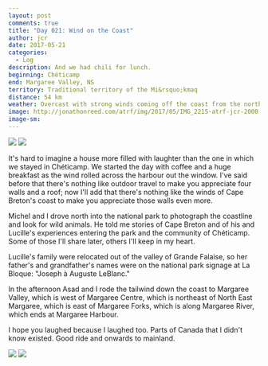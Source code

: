 ```yaml
---
layout: post
comments: true
title: "Day 021: Wind on the Coast"
author: jcr
date: 2017-05-21
categories:
  - Log
description: And we had chili for lunch.
beginning: Chéticamp
end: Margaree Valley, NS
territory: Traditional territory of the Mi&rsquo;kmaq 
distance: 54 km
weather: Overcast with strong winds coming off the coast from the northwest, 8 ºC
image: http://jonathonreed.com/atrf/img/2017/05/IMG_2215-atrf-jcr-2000-web.jpg
image-sm:
---
```


<img src="http://jonathonreed.com/atrf/img/2017/05/IMG_2140-atrf-jcr-2000-web.jpg">

<img src="http://jonathonreed.com/atrf/img/2017/05/IMG_2143-atrf-jcr-2000-web.jpg">

It's hard to imagine a house more filled with laughter than the one in which we stayed in Chéticamp. We started the day with coffee and a huge breakfast as the wind rolled across the harbour out the window. I've said before that there's nothing like outdoor travel to make you appreciate four walls and a roof; now I'll add that there's nothing like the winds of Cape Breton's coast to make you appreciate those walls even more.

Michel and I drove north into the national park to photograph the coastline and look for wild animals. He told me stories of Cape Breton and of his and Lucille's experiences entering the park and the community of Chéticamp. Some of those I'll share later, others I'll keep in my heart.

Lucille's family were relocated out of the valley of Grande Falaise, so her father's and grandfather's names were on the national park signage at La Bloque: "Joseph à Auguste LeBlanc."

In the afternoon Asad and I rode the tailwind down the coast to Margaree Valley, which is west of Margaree Centre, which is northeast of North East Margaree, which is east of Margaree Forks, which is along Margaree River, which ends at Margaree Harbour.

I hope you laughed because I laughed too. Parts of Canada that I didn't know existed. Good ride and onwards to mainland.

<img src="http://jonathonreed.com/atrf/img/2017/05/IMG_8130-atrf-ac-2000-web.jpg">

<img src="http://jonathonreed.com/atrf/img/2017/05/IMG_8128-atrf-ac-2000-web.jpg">